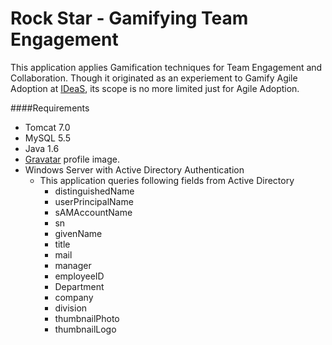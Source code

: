 Rock Star - Gamifying Team Engagement
==============

This application applies Gamification techniques for Team Engagement and Collaboration. Though it originated as an experiement to Gamify Agile Adoption at [IDeaS](http://ideas.com), its scope is no more limited just for Agile Adoption.

####Requirements
- Tomcat 7.0
- MySQL 5.5
- Java 1.6
- [Gravatar](https://en.gravatar.com/) profile image.
- Windows Server with Active Directory Authentication
  - This application queries following fields from Active Directory
    - distinguishedName
    - userPrincipalName
    - sAMAccountName
    - sn
    - givenName
    - title
    - mail
    - manager
    - employeeID
    - Department
    - company
    - division
    - thumbnailPhoto
    - thumbnailLogo

